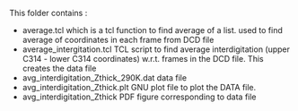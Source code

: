 This folder contains :

- average.tcl which is a tcl function to find average of a list. used to find average of coordinates in each frame from DCD file
- average_intergitation.tcl TCL script to find average interdigitation (upper C314 - lower C314 coordinates) w.r.t. frames in the DCD file. This creates the data file
- avg_interdigitation_Zthick_290K.dat data file
- avg_interdigitation_Zthick.plt GNU plot file to plot the DATA file.
- avg_interdigitation_Zthick PDF figure corresponding to data file
